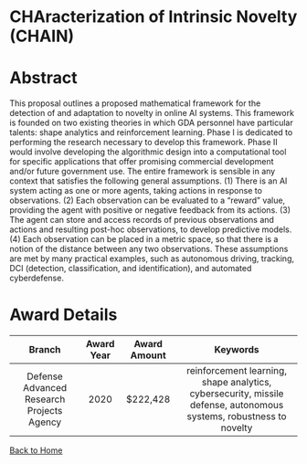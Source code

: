 
CHAracterization of Intrinsic Novelty (CHAIN)
=============================================

# Abstract


This proposal outlines a proposed mathematical framework for the detection of and adaptation to novelty in online AI systems. This framework is founded on two existing theories in which GDA personnel have particular talents: shape analytics and reinforcement learning. Phase I is dedicated to performing the research necessary to develop this framework. Phase II would involve developing the algorithmic design into a computational tool for specific applications that offer promising commercial development and/or future government use. The entire framework is sensible in any context that satisfies the following general assumptions. (1) There is an AI system acting as one or more agents, taking actions in response to observations. (2) Each observation can be evaluated to a “reward” value, providing the agent with positive or negative feedback from its actions. (3) The agent can store and access records of previous observations and actions and resulting post-hoc observations, to develop predictive models. (4) Each observation can be placed in a metric space, so that there is a notion of the distance between any two observations. These assumptions are met by many practical examples, such as autonomous driving, tracking, DCI (detection, classification, and identification), and automated cyberdefense.  

# Award Details

|Branch|Award Year|Award Amount|Keywords|
| :---: | :---: | :---: | :---: |
|Defense Advanced Research Projects Agency|2020|$222,428|reinforcement learning, shape analytics, cybersecurity, missile defense, autonomous systems, robustness to novelty|
  
  


[Back to Home](https://github.com/chrischow/dod_sbir_awards/CC/#1224)
